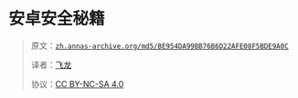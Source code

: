 # 安卓安全秘籍

> 原文：[`zh.annas-archive.org/md5/BE954DA99BB76B6D22AFE08F5BDE9A0C`](https://zh.annas-archive.org/md5/BE954DA99BB76B6D22AFE08F5BDE9A0C)
> 
> 译者：[飞龙](https://github.com/wizardforcel)
> 
> 协议：[CC BY-NC-SA 4.0](http://creativecommons.org/licenses/by-nc-sa/4.0/)